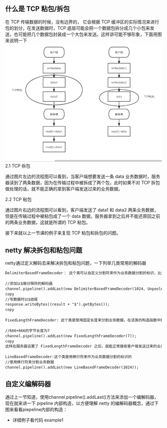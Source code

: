 ## 什么是 TCP 粘包/拆包
在 TCP 传输数据的时候，没有边界的，
它会根据 TCP 缓冲区的实际情况来进行包的划分，在发送数据时，TCP 底层可能会把一个数据包拆分成几个小包来发送，也可能把几个数据包封装成一个大包来发送。这样讲可能不够形象，下面用图来说明一下
![tcp拆包粘包](tcp拆包粘包.png)
2.1 TCP 拆包

通过图片左边的流程图可以看到，当客户端想要发送一条 data 业务数据时，服务器读到了两条数据，因为在传输过程中被拆成了两个包，此时如果不对 TCP 拆包做处理的话，就不能正确的拿到客户端发送过来的业务数据。

2.2 TCP 粘包

通过图片右边的流程图可以看到，客户端发送了 data1 和 data2 两条业务数据，但是在传输过程中被粘包成了一个 data 数据，服务器拿到之后并不能还原回之前的两条业务数据，这就是所谓的 TCP 粘包。

接下来就以上一节课的例子来复现 TCP 粘包和拆包的问题。
## netty 解决拆包和粘包问题
netty通过定义解码去来解决拆包和粘包问题，一下列举几类常用的解码器

```markdown
DelimiterBasedFrameDecoder： 这个类可以自定义分割符来作为业务数据分割的标识，比如定义以$做分割，就可以这样写：

//添加以$做分隔符的解码器
channel.pipeline().addLast(new DelimiterBasedFrameDecoder(1024, Unpooled.wrappedBuffer("$".getBytes())));
copy
//写数据时以$结尾
response.writeBytes((result + "$").getBytes());
copy

FixedLengthFrameDecoder: 这个类是使用固定长度来分割业务数据，在该类的构造函数中指定好业务数据的长度，比如之前测试的666+666，这个数据的长度就是固定的，就可以利用 FixedLengthFrameDecoder 来指定数据长度，让 netty 做对应的数据解码：

//666+666的字节长度为7
channel.pipeline().addLast(new FixedLengthFrameDecoder(7));
copy
这样在服务器设置了 FixedLengthFrameDecoder 之后，就能正常接收客户端发送过来的业务数据了。

LineBasedFrameDecoder:这个类是用换行符来作为业务数据分割的标识的
//使用换行符来分割业务数据
channel.pipeline().addLast(new LineBasedFrameDecoder(1024));
```

## 自定义编解码器
通过上一节知道，使用channel.pipeline().addLast()方法来添加一个编解码器，现在就来讲一下 pipeline 内部构造，以方便理解 netty 的编解码器概念，通过下图来看看piepeline内部的构造：


- 详细例子看代码 example1
